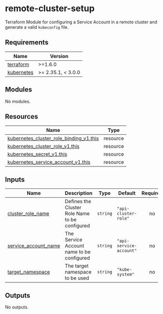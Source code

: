 # remote-cluster-setup

Terraform Module for configuring a Service Account in a remote cluster and generate a valid `kubeconfig` file.

<!-- BEGIN_TF_DOCS -->
## Requirements

| Name | Version |
|------|---------|
| <a name="requirement_terraform"></a> [terraform](#requirement\_terraform) | >=1.6.0 |
| <a name="requirement_kubernetes"></a> [kubernetes](#requirement\_kubernetes) | >= 2.35.1, < 3.0.0 |

## Modules

No modules.

## Resources

| Name | Type |
|------|------|
| [kubernetes_cluster_role_binding_v1.this](https://registry.terraform.io/providers/hashicorp/kubernetes/latest/docs/resources/cluster_role_binding_v1) | resource |
| [kubernetes_cluster_role_v1.this](https://registry.terraform.io/providers/hashicorp/kubernetes/latest/docs/resources/cluster_role_v1) | resource |
| [kubernetes_secret_v1.this](https://registry.terraform.io/providers/hashicorp/kubernetes/latest/docs/resources/secret_v1) | resource |
| [kubernetes_service_account_v1.this](https://registry.terraform.io/providers/hashicorp/kubernetes/latest/docs/resources/service_account_v1) | resource |

## Inputs

| Name | Description | Type | Default | Required |
|------|-------------|------|---------|:--------:|
| <a name="input_cluster_role_name"></a> [cluster\_role\_name](#input\_cluster\_role\_name) | Defines the Cluster Role Name to be configured | `string` | `"api-cluster-role"` | no |
| <a name="input_service_account_name"></a> [service\_account\_name](#input\_service\_account\_name) | The Service Account name to be configured | `string` | `"api-service-account"` | no |
| <a name="input_target_namespace"></a> [target\_namespace](#input\_target\_namespace) | The target namespace to be used | `string` | `"kube-system"` | no |

## Outputs

No outputs.
<!-- END_TF_DOCS -->